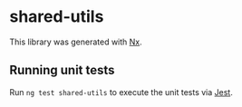 # shared-utils

This library was generated with [Nx](https://nx.dev).

## Running unit tests

Run `ng test shared-utils` to execute the unit tests via [Jest](https://jestjs.io).
